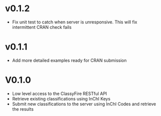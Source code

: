 # v0.1.2

* Fix unit test to catch when server is unresponsive. This will fix intermittent CRAN check fails

# v0.1.1

* Add more detailed examples ready for CRAN submission

# V0.1.0

* Low level access to the ClassyFire RESTful API
* Retrieve existing classifications using InChI Keys
* Submit new classifications to the server using InChI Codes and retrieve the results
